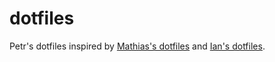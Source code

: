 # dotfiles

Petr's dotfiles inspired by [Mathias's dotfiles][2] and [Ian's dotfiles][2].

[1]: https://github.com/mathiasbynens/dotfiles
[2]: https://github.com/statico/dotfiles/
